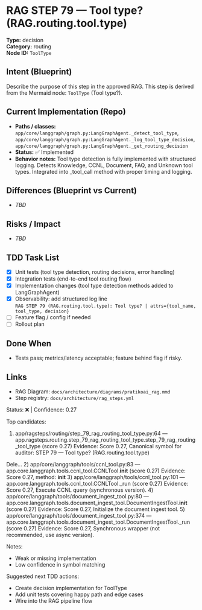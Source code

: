 # RAG STEP 79 — Tool type? (RAG.routing.tool.type)

**Type:** decision  
**Category:** routing  
**Node ID:** `ToolType`

## Intent (Blueprint)
Describe the purpose of this step in the approved RAG. This step is derived from the Mermaid node: `ToolType` (Tool type?).

## Current Implementation (Repo)
- **Paths / classes:** `app/core/langgraph/graph.py:LangGraphAgent._detect_tool_type`, `app/core/langgraph/graph.py:LangGraphAgent._log_tool_type_decision`, `app/core/langgraph/graph.py:LangGraphAgent._get_routing_decision`
- **Status:** ✅ Implemented
- **Behavior notes:** Tool type detection is fully implemented with structured logging. Detects Knowledge, CCNL, Document, FAQ, and Unknown tool types. Integrated into _tool_call method with proper timing and logging.

## Differences (Blueprint vs Current)
- _TBD_

## Risks / Impact
- _TBD_

## TDD Task List
- [x] Unit tests (tool type detection, routing decisions, error handling)
- [x] Integration tests (end-to-end tool routing flow)
- [x] Implementation changes (tool type detection methods added to LangGraphAgent)
- [x] Observability: add structured log line  
  `RAG STEP 79 (RAG.routing.tool.type): Tool type? | attrs={tool_name, tool_type, decision}`
- [ ] Feature flag / config if needed
- [ ] Rollout plan

## Done When
- Tests pass; metrics/latency acceptable; feature behind flag if risky.

## Links
- RAG Diagram: `docs/architecture/diagrams/pratikoai_rag.mmd`
- Step registry: `docs/architecture/rag_steps.yml`


<!-- AUTO-AUDIT:BEGIN -->
Status: ❌  |  Confidence: 0.27

Top candidates:
1) app/ragsteps/routing/step_79_rag_routing_tool_type.py:64 — app.ragsteps.routing.step_79_rag_routing_tool_type.step_79_rag_routing_tool_type (score 0.27)
   Evidence: Score 0.27, Canonical symbol for auditor: STEP 79 — Tool type? (RAG.routing.tool.type)

Dele...
2) app/core/langgraph/tools/ccnl_tool.py:83 — app.core.langgraph.tools.ccnl_tool.CCNLTool.__init__ (score 0.27)
   Evidence: Score 0.27, method: __init__
3) app/core/langgraph/tools/ccnl_tool.py:101 — app.core.langgraph.tools.ccnl_tool.CCNLTool._run (score 0.27)
   Evidence: Score 0.27, Execute CCNL query (synchronous version).
4) app/core/langgraph/tools/document_ingest_tool.py:80 — app.core.langgraph.tools.document_ingest_tool.DocumentIngestTool.__init__ (score 0.27)
   Evidence: Score 0.27, Initialize the document ingest tool.
5) app/core/langgraph/tools/document_ingest_tool.py:374 — app.core.langgraph.tools.document_ingest_tool.DocumentIngestTool._run (score 0.27)
   Evidence: Score 0.27, Synchronous wrapper (not recommended, use async version).

Notes:
- Weak or missing implementation
- Low confidence in symbol matching

Suggested next TDD actions:
- Create decision implementation for ToolType
- Add unit tests covering happy path and edge cases
- Wire into the RAG pipeline flow
<!-- AUTO-AUDIT:END -->